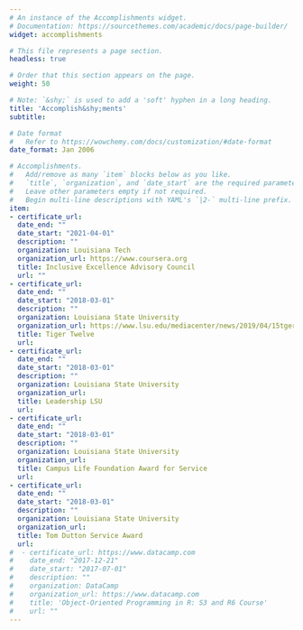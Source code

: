 ```yaml
---
# An instance of the Accomplishments widget.
# Documentation: https://sourcethemes.com/academic/docs/page-builder/
widget: accomplishments

# This file represents a page section.
headless: true

# Order that this section appears on the page.
weight: 50

# Note: `&shy;` is used to add a 'soft' hyphen in a long heading.
title: 'Accomplish&shy;ments'
subtitle:

# Date format
#   Refer to https://wowchemy.com/docs/customization/#date-format
date_format: Jan 2006

# Accomplishments.
#   Add/remove as many `item` blocks below as you like.
#   `title`, `organization`, and `date_start` are the required parameters.
#   Leave other parameters empty if not required.
#   Begin multi-line descriptions with YAML's `|2-` multi-line prefix.
item:
- certificate_url: 
  date_end: ""
  date_start: "2021-04-01"
  description: ""
  organization: Louisiana Tech
  organization_url: https://www.coursera.org
  title: Inclusive Excellence Advisory Council
  url: ""
- certificate_url: 
  date_end: ""
  date_start: "2018-03-01"
  description: ""
  organization: Louisiana State University
  organization_url: https://www.lsu.edu/mediacenter/news/2019/04/15tgertwelve.eb.php
  title: Tiger Twelve
  url: 
- certificate_url: 
  date_end: ""
  date_start: "2018-03-01"
  description: ""
  organization: Louisiana State University
  organization_url: 
  title: Leadership LSU
  url: 
- certificate_url: 
  date_end: ""
  date_start: "2018-03-01"
  description: ""
  organization: Louisiana State University
  organization_url: 
  title: Campus Life Foundation Award for Service
  url: 
- certificate_url: 
  date_end: ""
  date_start: "2018-03-01"
  description: ""
  organization: Louisiana State University
  organization_url: 
  title: Tom Dutton Service Award
  url: 
#  - certificate_url: https://www.datacamp.com
#    date_end: "2017-12-21"
#    date_start: "2017-07-01"
#    description: ""
#    organization: DataCamp
#    organization_url: https://www.datacamp.com
#    title: 'Object-Oriented Programming in R: S3 and R6 Course'
#    url: ""
---
```

